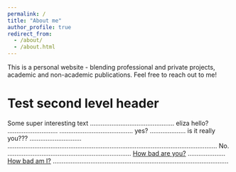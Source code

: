 ```yaml
---
permalink: /
title: "About me"
author_profile: true
redirect_from: 
  - /about/
  - /about.html
---
```


This is a personal website - blending professional and private projects, academic and non-academic publications.
Feel free to reach out to me!

Test second level header
======
Some super interesting text ............................................... eliza hello? ............................
......................................... yes? .................... is it really you??? .............................
.....................................................................................................................
No. ..................................................................... [How bad are you?](https://darkfactor.org/)
..................... [How bad am I?](https://qst.darkfactor.org/?site=pFBbkROQmtYbDVsNjFjR3BtcEhsMlo1aWNJOXVUNGlWQmRtaGd0REtwc1RaSnJsNEp4V2hOQjRWWW1XMzZWRzFtNg)
..................................................................................................
